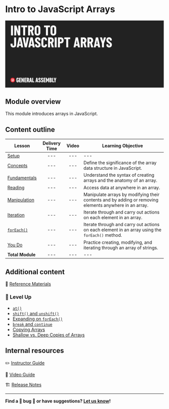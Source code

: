 # Intro to JavaScript Arrays

![Hero image](./assets/hero.png)

## Module overview

This module introduces arrays in JavaScript.

## Content outline

| Lesson | Delivery Time | Video | Learning Objective |
| ------ |:-------------:|:-----:| ------------------ |
| [Setup](./setup/README.md)               | --- | --- | ---                                                                                                    |
| [Concepts](./concepts/README.md)         | --- | --- | Define the significance of the array data structure in JavaScript.                                     |
| [Fundamentals](./fundamentals/README.md) | --- | --- | Understand the syntax of creating arrays and the anatomy of an array.                                  |
| [Reading](./reading/README.md)           | --- | --- | Access data at anywhere in an array.                                                                   |
| [Manipulation](./manipulation/README.md) | --- | --- | Manipulate arrays by modifying their contents and by adding or removing elements anywhere in an array. |
| [Iteration](./iteration/README.md)       | --- | --- | Iterate through and carry out actions on each element in an array.                                     |
| [`forEach()`](./forEach/README.md)       | --- | --- | Iterate through and carry out actions on each element in an array using the `forEach()` method.        |
| [You Do](./you-do/README.md)             | --- | --- | Practice creating, modifying, and iterating through an array of strings.                               |
|  **Total Module**                        | --- | --- | ---                                                                                                    |

## Additional content 

📖 [Reference Materials](./references/README.md)

### 🚀 Level Up 

- [`at()`](./level-up/at.md)
- [`shift()` and `unshift()`](./level-up/shift-unshift.md)
- [Expanding on `forEach()`](./level-up/expanding-on-forEach.md)
- [`break` and `continue`](./level-up/break-and-continue.md)
- [Copying Arrays](./level-up/copying.md)
- [Shallow vs. Deep Copies of Arrays](./level-up/shallow-vs-deep.md)

## Internal resources

✏️ [Instructor Guide](./internal-resources/instructor-guide.md)

🎥 [Video Guide](./internal-resources/video-guide/README.md)

🏗️ [Release Notes](./internal-resources/release-notes.md)

---

**Find a 👾 bug 👾 or have suggestions? [Let us know](https://git.generalassemb.ly/modular-curriculum-all-courses/universal-resources-internal/blob/main/module-feedback.md)!**
